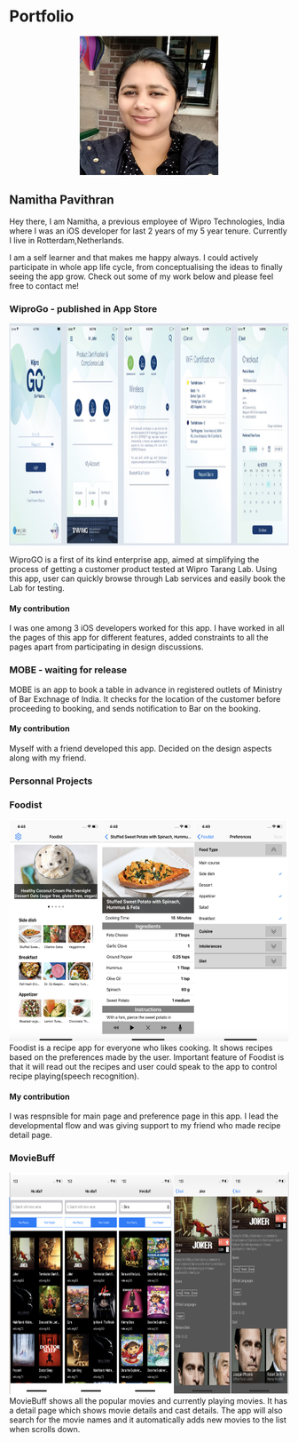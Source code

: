 # Portfolio


<p align="center">
<img src="https://github.com/namithapavithran/Portfolio/blob/master/images/namitha%20photo.jpg" width="250" height="250" />
 </p>

## Namitha Pavithran
Hey there, I am Namitha, a previous employee of Wipro Technologies, India where I was an iOS developer for last 2 years of my 5 year tenure. Currently I live in Rotterdam,Netherlands.

I am a self learner and that makes me happy always. I could actively participate in whole app life cycle, from conceptualising the ideas to finally seeing the app grow. Check out some of my work below and please feel free to contact me!

### WiproGo - published in App Store

<img src="https://github.com/namithapavithran/Portfolio/blob/master/images/WiproGo-pages.png" height="400" />

WiproGO is a first of its kind enterprise app, aimed at simplifying the process of getting a customer product tested at Wipro Tarang Lab. Using this app, user can quickly browse through Lab services and easily book the Lab for testing.

#### My contribution
I was one among  3 iOS developers worked for this app. I have worked in all the pages of this app for different features, added constraints to all the pages apart from participating in design discussions.
### MOBE - waiting for release

MOBE is an app to book a table in advance in registered outlets of Ministry of Bar Exchnage of India. It checks for the location of the customer before proceeding to booking, and sends notification to Bar on the booking.
#### My contribution
Myself with a friend developed this app. Decided on the design aspects along with my friend.

### Personnal Projects

### Foodist
<img src="https://github.com/namithapavithran/Portfolio/blob/master/images/Foodist%20pages.png" height="400" />
Foodist is a recipe app for everyone who likes cooking. It shows recipes based on the preferences made by the user. Important feature of Foodist is that it will read out the recipes and user could speak to the app to control recipe playing(speech recognition).

#### My contribution
I was respnsible for main page and preference page in this app. I lead the developmental flow and was giving support to my friend who made recipe detail page.

### MovieBuff
<img src="https://github.com/namithapavithran/Portfolio/blob/master/images/MovieBuff%20pages.png" height="400" />
MovieBuff shows all the popular movies and currently playing movies. It has a detail page which shows movie details and cast details. The app will also search for the movie names and it automatically adds new movies to the list when scrolls down.
